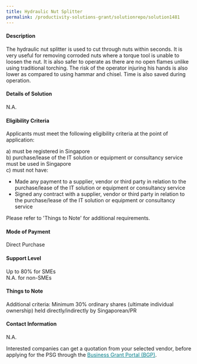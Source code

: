 ```yaml
---
title: Hydraulic Nut Splitter
permalink: /productivity-solutions-grant/solutionrepo/solution1481
---
```


#### Description

The hydraulic nut splitter is used to cut through nuts within seconds. It is very useful for removing corroded nuts where a torque tool is unable to loosen the nut. It is also safer to operate as there are no open flames unlike using traditional torching. The risk of the operator injuring his hands is also lower as compared to using hammar and chisel. Time is also saved during operation.

#### Details of Solution

N.A.

#### Eligibility Criteria

Applicants must meet the following eligibility criteria at the point of application:

a) must be registered in Singapore <br>
b) purchase/lease of the IT solution or equipment or consultancy service must be used in Singapore <br>
c) must not have:
- Made any payment to a supplier, vendor or third party in relation to the purchase/lease of the IT solution or equipment or consultancy service
- Signed any contract with a supplier, vendor or third party in relation to the purchase/lease of the IT solution or equipment or consultancy service

Please refer to 'Things to Note' for additional requirements.

#### Mode of Payment
Direct Purchase

#### Support Level
Up to 80% for SMEs <br>
N.A. for non-SMEs

#### Things to Note
Additional criteria: Minimum 30% ordinary shares (ultimate individual ownership) held directly/indirectly by Singaporean/PR

#### Contact Information
N.A.

Interested companies can get a quotation from your selected vendor, before applying for the PSG through the <a target='_blank' style='color:#037e8a' href='https://www.businessgrants.gov.sg/'>Business Grant Portal (BGP)</a>.
